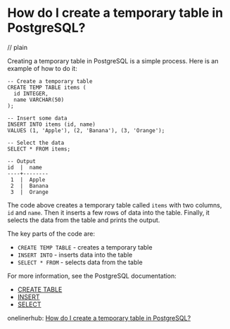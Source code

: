 # How do I create a temporary table in PostgreSQL?
// plain

Creating a temporary table in PostgreSQL is a simple process. Here is an example of how to do it:

```
-- Create a temporary table
CREATE TEMP TABLE items (
  id INTEGER,
  name VARCHAR(50)
);

-- Insert some data
INSERT INTO items (id, name)
VALUES (1, 'Apple'), (2, 'Banana'), (3, 'Orange');

-- Select the data
SELECT * FROM items;

-- Output
id  |  name
----+--------
 1  |  Apple
 2  |  Banana
 3  |  Orange
```

The code above creates a temporary table called `items` with two columns, `id` and `name`. Then it inserts a few rows of data into the table. Finally, it selects the data from the table and prints the output.

The key parts of the code are:

- `CREATE TEMP TABLE` - creates a temporary table
- `INSERT INTO` - inserts data into the table
- `SELECT * FROM` - selects data from the table

For more information, see the PostgreSQL documentation:

- [CREATE TABLE](https://www.postgresql.org/docs/current/sql-createtable.html)
- [INSERT](https://www.postgresql.org/docs/current/sql-insert.html)
- [SELECT](https://www.postgresql.org/docs/current/sql-select.html)

onelinerhub: [How do I create a temporary table in PostgreSQL?](https://onelinerhub.com/postgresql/how-do-i-create-a-temporary-table-in-postgresql)